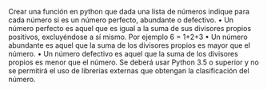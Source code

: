 Crear una función en python que dada una lista de números indique para cada número si es un número perfecto, abundante o defectivo.
• Un número perfecto es aquel que es igual a la suma de sus divisores propios positivos, excluyéndose a sí mismo. Por ejemplo 6 = 1+2+3
• Un número abundante es aquel que la suma de los divisores propios es mayor que el número.
• Un número defectivo es aquel que la suma de los divisores propios es menor que el número.
 Se deberá usar Python 3.5 o superior y no se permitirá el uso de librerías externas que obtengan la clasificación del número.
